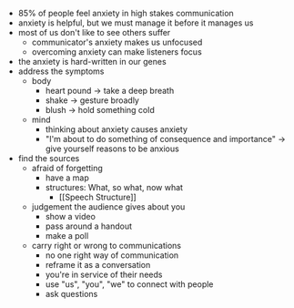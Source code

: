 - 85% of people feel anxiety in high stakes communication
- anxiety is helpful, but we must manage it before it manages us
- most of us don't like to see others suffer
	- communicator's anxiety makes us unfocused
	- overcoming anxiety can make listeners focus
- the anxiety is hard-written in our genes
- address the symptoms
	- body
		- heart pound -> take a deep breath
		- shake -> gesture broadly
		- blush -> hold something cold
	- mind
		- thinking about anxiety causes anxiety
		- "I'm about to do something of consequence and importance" -> give yourself reasons to be anxious
- find the sources
	- afraid of forgetting
		- have a map
		- structures: What, so what, now what
			- [[Speech Structure]]
	- judgement the audience gives about you
		- show a video
		- pass around a handout
		- make a poll
	- carry right or wrong to communications
		- no one right way of communication
		- reframe it as a conversation
		- you're in service of their needs
		- use "us", "you", "we" to connect with people
		- ask questions
